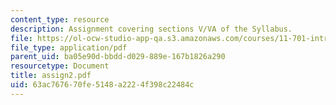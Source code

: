 ```yaml
---
content_type: resource
description: Assignment covering sections V/VA of the Syllabus.
file: https://ol-ocw-studio-app-qa.s3.amazonaws.com/courses/11-701-introduction-to-planning-institutional-processes-in-developing-countries-fall-2003/63ac767670fe5148a2224f398c22484c_assign2.pdf
file_type: application/pdf
parent_uid: ba05e90d-bbdd-d029-889e-167b1826a290
resourcetype: Document
title: assign2.pdf
uid: 63ac7676-70fe-5148-a222-4f398c22484c
---
```

